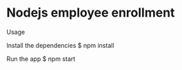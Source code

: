 # Nodejs employee enrollment

Usage

Install the dependencies
$ npm install

Run the app
$ npm start
